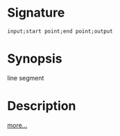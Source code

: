 # Signature
```vikid-signature
input;start point;end point;output
```

# Synopsis
line segment

# Description

[more...](https://en.wikipedia.org/wiki/Line_segment)